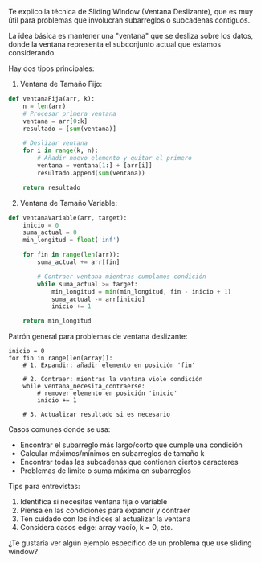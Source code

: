 Te explico la técnica de Sliding Window (Ventana Deslizante), que es muy útil para problemas que involucran subarreglos
o subcadenas contiguos.

La idea básica es mantener una "ventana" que se desliza sobre los datos, donde la ventana representa el subconjunto
actual que estamos considerando.

Hay dos tipos principales:

1. Ventana de Tamaño Fijo:

```python
def ventanaFija(arr, k):
    n = len(arr)
    # Procesar primera ventana
    ventana = arr[0:k]
    resultado = [sum(ventana)]

    # Deslizar ventana
    for i in range(k, n):
        # Añadir nuevo elemento y quitar el primero
        ventana = ventana[1:] + [arr[i]]
        resultado.append(sum(ventana))

    return resultado
```

2. Ventana de Tamaño Variable:

```python
def ventanaVariable(arr, target):
    inicio = 0
    suma_actual = 0
    min_longitud = float('inf')

    for fin in range(len(arr)):
        suma_actual += arr[fin]

        # Contraer ventana mientras cumplamos condición
        while suma_actual >= target:
            min_longitud = min(min_longitud, fin - inicio + 1)
            suma_actual -= arr[inicio]
            inicio += 1

    return min_longitud
```

Patrón general para problemas de ventana deslizante:

```
inicio = 0
for fin in range(len(array)):
    # 1. Expandir: añadir elemento en posición 'fin'
    
    # 2. Contraer: mientras la ventana viole condición
    while ventana_necesita_contraerse:
        # remover elemento en posición 'inicio'
        inicio += 1
    
    # 3. Actualizar resultado si es necesario
```

Casos comunes donde se usa:

- Encontrar el subarreglo más largo/corto que cumple una condición
- Calcular máximos/mínimos en subarreglos de tamaño k
- Encontrar todas las subcadenas que contienen ciertos caracteres
- Problemas de límite o suma máxima en subarreglos

Tips para entrevistas:

1. Identifica si necesitas ventana fija o variable
2. Piensa en las condiciones para expandir y contraer
3. Ten cuidado con los índices al actualizar la ventana
4. Considera casos edge: array vacío, k = 0, etc.

¿Te gustaría ver algún ejemplo específico de un problema que use sliding window?